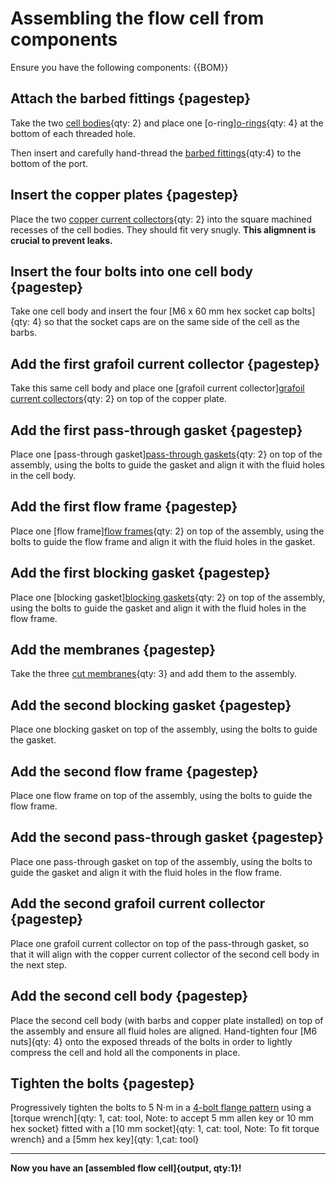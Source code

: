 # Assembling the flow cell from components

Ensure you have the following components:
{{BOM}}

## Attach the barbed fittings {pagestep}

Take the two [cell bodies](fromstep){qty: 2} and place one [o-ring][o-rings](orings.md){qty: 4} at the bottom of each threaded hole.

Then insert and carefully hand-thread the [barbed fittings](barbed_fittings.md){qty:4} to the bottom of the port.

## Insert the copper plates {pagestep}

Place the two [copper current collectors](fromstep){qty: 2} into the square machined recesses of the cell bodies. They should fit very snugly. **This aligmnent is crucial to prevent leaks.**

## Insert the four bolts into one cell body {pagestep}

Take one cell body and insert the four [M6 x 60 mm hex socket cap bolts]{qty: 4} so that the socket caps are on the same side of the cell as the barbs.

## Add the first grafoil current collector {pagestep}

Take this same cell body and place one [grafoil current collector][grafoil current collectors](fromstep){qty: 2} on top of the copper plate.

## Add the first pass-through gasket {pagestep}

Place one [pass-through gasket][pass-through gaskets](fromstep){qty: 2} on top of the assembly, using the bolts to guide the gasket and align it with the fluid holes in the cell body.

## Add the first flow frame {pagestep}

Place one [flow frame][flow frames](fromstep){qty: 2} on top of the assembly, using the bolts to guide the flow frame and align it with the fluid holes in the gasket.

## Add the first blocking gasket {pagestep}

Place one [blocking gasket][blocking gaskets](fromstep){qty: 2} on top of the assembly, using the bolts to guide the gasket and align it with the fluid holes in the flow frame.

## Add the membranes {pagestep}

Take the three [cut membranes](fromstep){qty: 3} and add them to the assembly.

## Add the second blocking gasket {pagestep}

Place one blocking gasket on top of the assembly, using the bolts to guide the gasket.

## Add the second flow frame {pagestep}

Place one flow frame on top of the assembly, using the bolts to guide the flow frame.

## Add the second pass-through gasket {pagestep}

Place one pass-through gasket on top of the assembly, using the bolts to guide the gasket and align it with the fluid holes in the flow frame.

## Add the second grafoil current collector {pagestep}

Place one grafoil current collector on top of the pass-through gasket, so that it will align with the copper current collector of the second cell body in the next step.

## Add the second cell body {pagestep}

Place the second cell body (with barbs and copper plate installed) on top of the assembly and ensure all fluid holes are aligned. Hand-tighten four [M6 nuts]{qty: 4} onto the exposed threads of the bolts in order to lightly compress the cell and hold all the components in place.

## Tighten the bolts {pagestep}

Progressively tighten the bolts to 5 N⋅m in a [4-bolt flange pattern](https://www.flangeboltchart.com/torque-patterns/4-bolt-torque-pattern) using a [torque wrench]{qty: 1, cat: tool, Note: to accept 5 mm allen key or 10 mm hex socket} fitted with a [10 mm socket]{qty: 1, cat: tool, Note: To fit torque wrench} and a [5mm hex key]{qty: 1,cat: tool}

-------------------------------------------------------------

**Now you have an [assembled flow cell]{output, qty:1}!**
